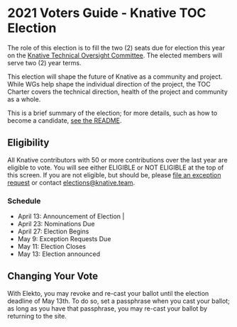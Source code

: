 # 2021 Voters Guide - Knative TOC Election

The role of this election is to fill the two (2) seats due for election this year on the [Knative Technical Oversight Committee](https://github.com/knative/community/blob/master/TECH-OVERSIGHT-COMMITTEE.md). The elected members will serve two (2) year terms.

This election will shape the future of Knative as a community and project.
While WGs help shape the individual direction of the project, the
TOC Charter covers the technical direction, health of the project
and community as a whole.

This is a brief summary of the election; for more details, such as how to become a candidate, [see the README](https://github.com/knative/community/blob/main/elections/2021-TOC/README.md).

## Eligibility

All Knative contributors with 50 or more contributions over the last year are eligible to vote.  You will see either ELIGIBLE or NOT ELIGIBLE at the top of this screen.  If you are not eligible, but should be, please [file an exception request](https://test.elekto.io/app/elections/2021-TOC/exception) or contact elections@knative.team.

### Schedule

- April 13: Announcement of Election |
- April 23: Nominations Due
- April 27: Election Begins
- May 9: Exception Requests Due
- May 11: Election Closes
- May 13: Election announced

## Changing Your Vote

With Elekto, you may revoke and re-cast your ballot until the election deadline of May 13th.  To do so, set a passphrase when you cast your ballot; as long as you have that passphrase, you may re-cast your ballot by returning to the site.
